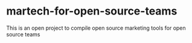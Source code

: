 # martech-for-open-source-teams
This is an open project to compile open source marketing tools for open source teams
